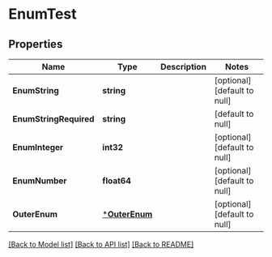 # EnumTest

## Properties
Name | Type | Description | Notes
------------ | ------------- | ------------- | -------------
**EnumString** | **string** |  | [optional] [default to null]
**EnumStringRequired** | **string** |  | [default to null]
**EnumInteger** | **int32** |  | [optional] [default to null]
**EnumNumber** | **float64** |  | [optional] [default to null]
**OuterEnum** | [***OuterEnum**](OuterEnum.md) |  | [optional] [default to null]

[[Back to Model list]](../README.md#documentation-for-models) [[Back to API list]](../README.md#documentation-for-api-endpoints) [[Back to README]](../README.md)


